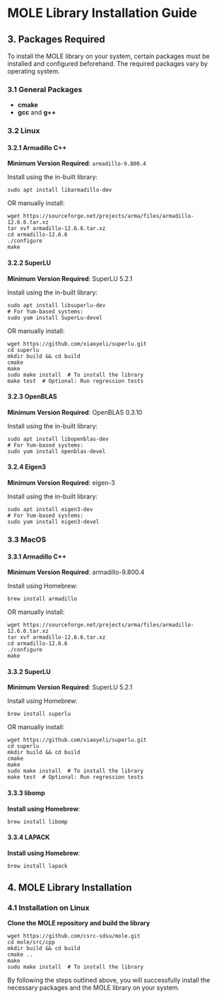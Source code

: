 # MOLE Library Installation Guide

## 3. Packages Required

To install the MOLE library on your system, certain packages must be installed and configured beforehand. The required packages vary by operating system.

### 3.1 General Packages  
- **cmake**  
- **gcc** and **g++**

### 3.2 Linux

#### 3.2.1 Armadillo C++  
**Minimum Version Required**: `armadillo-9.800.4`  

Install using the in-built library:  

	sudo apt install libarmadillo-dev

OR manually install:

	wget https://sourceforge.net/projects/arma/files/armadillo-12.6.6.tar.xz  
	tar xvf armadillo-12.6.6.tar.xz  
	cd armadillo-12.6.6  
	./configure  
	make

#### 3.2.2 SuperLU
**Minimum Version Required**: SuperLU 5.2.1

Install using the in-built library:

	sudo apt install libsuperlu-dev  
	# For Yum-based systems:  
	sudo yum install SuperLu-devel

 OR manually install:

 	wget https://github.com/xiaoyeli/superlu.git  
	cd superlu  
	mkdir build && cd build  
	cmake  
	make  
	sudo make install  # To install the library  
	make test  # Optional: Run regression tests

#### 3.2.3 OpenBLAS
**Minimum Version Required**: OpenBLAS 0.3.10

Install using the in-built library:

	sudo apt install libopenblas-dev  
	# For Yum-based systems:  
	sudo yum install openblas-devel

#### 3.2.4 Eigen3
**Minimum Version Required**: eigen-3

Install using the in-built library:

	sudo apt install eigen3-dev  
	# For Yum-based systems:  
	sudo yum install eigen3-devel

### 3.3 MacOS

#### 3.3.1 Armadillo C++
**Minimum Version Required**: armadillo-9.800.4

Install using Homebrew:

	brew install armadillo

OR manually install:

	wget https://sourceforge.net/projects/arma/files/armadillo-12.6.6.tar.xz  
	tar xvf armadillo-12.6.6.tar.xz  
	cd armadillo-12.6.6  
	./configure  
	make
 
#### 3.3.2 SuperLU
**Minimum Version Required**: SuperLU 5.2.1

Install using Homebrew:

	brew install superlu

OR manually install:

	wget https://github.com/xiaoyeli/superlu.git  
	cd superlu  
	mkdir build && cd build  
	cmake  
	make  
	sudo make install  # To install the library  
	make test  # Optional: Run regression tests

#### 3.3.3 libomp

**Install using Homebrew**:

	brew install libomp


#### 3.3.4 LAPACK

**Install using Homebrew**:

	brew install lapack

## 4. MOLE Library Installation
### 4.1 Installation on Linux

**Clone the MOLE repository and build the library**

	wget https://github.com/csrc-sdsu/mole.git  
	cd mole/src/cpp  
	mkdir build && cd build  
	cmake ..  
	make  
	sudo make install  # To install the library

 By following the steps outlined above, you will successfully install the necessary packages and the MOLE library on your system. 
	







	

